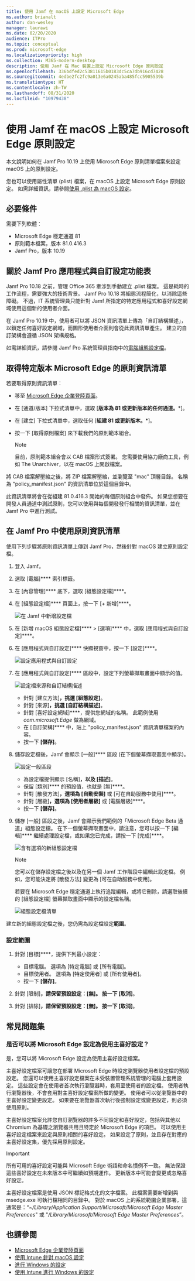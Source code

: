 ```yaml
---
title: 使用 Jamf 在 macOS 上設定 Microsoft Edge
ms.author: brianalt
author: dan-wesley
manager: laurawi
ms.date: 02/20/2020
audience: ITPro
ms.topic: conceptual
ms.prod: microsoft-edge
ms.localizationpriority: high
ms.collection: M365-modern-desktop
description: 使用 Jamf 在 Mac 裝置上設定 Microsoft Edge 原則設定
ms.openlocfilehash: 336bdfed2c53811615b0183dc5ca7db916cd7428
ms.sourcegitcommit: 4edbe2fc2fc9a013e6a0245aba485fcc5905539b
ms.translationtype: HT
ms.contentlocale: zh-TW
ms.lasthandoff: 08/31/2020
ms.locfileid: "10979438"
---
```

# 使用 Jamf 在 macOS 上設定 Microsoft Edge 原則設定

本文說明如何在 Jamf Pro 10.19 上使用 Microsoft Edge 原則清單檔案來設定 macOS 上的原則設定。

您也可以使用屬性清單 (plist) 檔案，在 macOS 上設定 Microsoft Edge 原則設定。 如需詳細資訊，請參閱[使用 .plist 為 macOS 設定](configure-microsoft-edge-on-mac.md)。


## 必要條件

需要下列軟體：

- Microsoft Edge 穩定通道 81
- 原則範本檔案，版本 81.0.416.3
- Jamf Pro，版本 10.19

## 關於 Jamf Pro 應用程式與自訂設定功能表

Jamf Pro 10.18 之前，管理 Office 365 牽涉到手動建立 .plist 檔案。 這是耗時的工作流程，需要強大的技術背景。 Jamf Pro 10.18 將組態流程簡化，以消除這些障礙。 不過，IT 系統管理員只能針對 Jamf 所指定的特定應用程式和喜好設定網域使用這個新的使用者介面。

在 Jamf Pro 10.19 中，使用者可以將 JSON 資訊清單上傳為「自訂結構描述」，以鎖定任何喜好設定網域，而圖形使用者介面則會從此資訊清單產生。 建立的自訂架構會遵循 JSON 架構規格。

如需詳細資訊，請參閱 Jamf Pro 系統管理員指南中的[電腦組態設定檔](https://jamf.it/computer-configuration-profiles)。

## 取得特定版本 Microsoft Edge 的原則資訊清單

若要取得原則資訊清單：

- 移至 [Microsoft Edge 企業登陸頁面](https://aka.ms/EdgeEnterprise)。
- 在 [通道/版本] 下拉式清單中，選取 [**版本為 81 或更新版本的任何通道。***]。
- 在 [建立] 下拉式清單中，選取任何 [**組建 81 或更新版本。***]。
- 按一下 [取得原則檔案] 來下載我們的原則範本組合。

  > [!NOTE]
  > 目前，原則範本組合會以 CAB 檔案形式簽署。 您需要使用協力廠商工具，例如 The Unarchiver，以在 macOS 上開啟檔案。

將 CAB 檔案解壓縮之後，將 ZIP 檔案解壓縮，並瀏覽至 "mac" 頂層目錄。 名稱為 "policy_manifest.json" 的資訊清單位於這個目錄中。

此資訊清單將會在從組建 81.0.416.3 開始的每個原則組合中發佈。 如果您想要在開發人員通道中測試原則，您可以使用與每個開發發行相關的資訊清單，並在 Jamf Pro 中進行測試。  

## 在 Jamf Pro 中使用原則資訊清單

使用下列步驟將原則資訊清單上傳到 Jamf Pro，然後針對 macOS 建立原則設定檔。

1. 登入 Jamf。
2. 選取 [電腦]**** 索引標籤。
3. 在 [內容管理]**** 底下，選取 [組態設定檔]****。
4. 在 [組態設定檔]**** 頁面上，按一下 [+ 新增]****。

   ![在 Jamf 中新增設定檔](media/configure-microsoft-edge-on-mac-jamf/configure-macos-jamf-configuration-profiles.png)

5. 在 [新增 macOS 組態設定檔]**** > [選項]**** 中，選取 [應用程式與自訂設定]****。
6. 在 [應用程式與自訂設定]**** 快顯視窗中，按一下 [設定]****。

   ![設定應用程式與自訂設定](media/configure-microsoft-edge-on-mac-jamf/configure-macos-jamf-app-and-custom.png)

7. 在 [應用程式與自訂設定]**** 區段中，設定下列螢幕擷取畫面中顯示的值。

   ![設定檔來源和自訂結構描述](media/configure-microsoft-edge-on-mac-jamf/configure-macos-jamf-app-and-custom-schema.png)

   - 針對 [建立方法]****，挑選 [組態設定]****。
   - 針對 [來源]****，挑選 [自訂結構描述]****。
   - 針對 [喜好設定網域]****，提供您網域的名稱。 此範例使用 *com.microsoft.Edge* 做為網域。
   - 在 [自訂架構]**** 中，貼上 "policy_manifest.json" 資訊清單檔案的內容。
   - 按一下 **[儲存]**。

8. 儲存設定檔後，Jamf 會顯示 [一般]**** 區段 (在下個螢幕擷取畫面中顯示)。

   ![設定一般區段](media/configure-microsoft-edge-on-mac-jamf/configure-macos-jamf-app-and-custom-general-setting.png)

   - 為設定檔提供顯示 [名稱]****，以及 [描述]****。
   - 保留 [類別]**** 的預設值，也就是 [無]****。
   - 針對 [散發方法]****，選項為 [自動安裝]**** 或 [可在自助服務中使用]****。
   - 針對 [層級]****，選項為 [使用者層級]**** 或 [電腦層級]****。
   - 按一下 **[儲存]**。

9. 儲存 [一般] 區段之後，Jamf 會顯示我們範例的「Microsoft Edge Beta 通道」組態設定檔。 在下一個螢幕擷取畫面中，請注意，您可以按一下 [編輯]**** 繼續處理設定檔，或如果您已完成，請按一下 [完成]****。

   ![含有選項的新組態設定檔](media/configure-microsoft-edge-on-mac-jamf/configure-macos-jamf-configuration-profiles-beta-channel.png)

   > [!NOTE]
   > 您可以在儲存設定檔之後以及在另一個 Jamf 工作階段中編輯此設定檔。 例如，您可能決定將 [散發方法] 變更為 [可在自助服務中使用]。

   若要在 Microsoft Edge 穩定通道上執行追蹤編輯，或將它刪除，請選取後續的 [組態設定檔] 螢幕擷取畫面中顯示的設定檔名稱。

   ![組態設定檔清單](media/configure-microsoft-edge-on-mac-jamf/configure-macos-jamf-configuration-profiles-beta-channel-done.png)

建立新的組態設定檔之後，您仍需為設定檔設定**範圍**。

### 設定範圍

1. 針對 [目標]****，提供下列最小設定：

   - 目標電腦。 選項為 [特定電腦] 或 [所有電腦]。
   - 目標使用者。 選項為 [特定使用者] 或 [所有使用者]。
   - 按一下 **[儲存]**。
2. 針對 [限制]****，請保留預設設定：[無]。 按一下 [取消]****。
3. 針對 [排除]****，請保留預設設定：[無]。 按一下 [取消]****。

## 常見問題集

### 是否可以將 Microsoft Edge 設定為使用主喜好設定？

是，您可以將 Microsoft Edge 設定為使用主喜好設定檔案。

主喜好設定檔案可讓您在部署 Microsoft Edge 時設定瀏覽器使用者設定檔的預設設定。 您還可以使用主喜好設定檔案在未受裝置管理系統管理的電腦上套用設定。 這些設定會在使用者首次執行瀏覽器時，套用至使用者的設定檔。 使用者執行瀏覽器後，不會套用對主喜好設定檔案所做的變更。 使用者可以從瀏覽器中的主喜好設定變更設定。 如果要在瀏覽器首次執行後強制設定或變更設定，則必須使用原則。

主喜好設定檔案允許您自訂瀏覽器的許多不同設定和喜好設定，包括與其他以 Chromium 為基礎之瀏覽器共用且特定於 Microsoft Edge 的項目。  可以使用主喜好設定檔案來設定與原則相關的喜好設定。 如果設定了原則，並且存在對應的主喜好設定集，優先採用原則設定。

> [!IMPORTANT]
> 所有可用的喜好設定可能與 Microsoft Edge 術語和命名慣例不一致。  無法保證這些喜好設定在未來版本中可繼續如預期運作。 更新版本中可能會變更或忽略喜好設定。

主喜好設定檔案是使用 JSON 標記格式化的文字檔案。 此檔案需要新增到與 msedge.exe 可執行檔相同的目錄中。 對於 macOS 上的系統範圍企業部署，這通常是：“*~/Library/Application Support/Microsoft/Microsoft Edge Master Preferences*" 或 "*/Library/Microsoft/Microsoft Edge Master Preferences*”。

## 也請參閱

- [Microsoft Edge 企業登陸頁面](https://aka.ms/EdgeEnterprise)
- [使用 Intune 針對 macOS 設定](configure-microsoft-edge-on-mac.md)
- [進行 Windows 的設定](configure-microsoft-edge.md)
- [使用 Intune 進行 Windows 的設定](configure-edge-with-intune.md)
